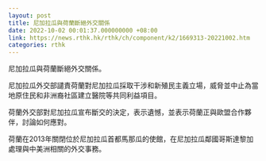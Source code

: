 ```yaml
---
layout: post
title: 尼加拉瓜與荷蘭斷絕外交關係
date: 2022-10-02 00:01:37.000000000 +08:00
link: https://news.rthk.hk/rthk/ch/component/k2/1669313-20221002.htm
categories: rthk
---
```


尼加拉瓜與荷蘭斷絕外交關係。

尼加拉瓜外交部譴責荷蘭對尼加拉瓜採取干涉和新殖民主義立場，威脅並中止為當地原住民和非洲裔社區建立醫院等共同利益項目。

荷蘭外交部對尼加拉瓜宣布斷交的決定，表示遺憾，並表示荷蘭正與歐盟合作夥伴，討論如何應對。

荷蘭在2013年關閉位於尼加拉瓜首都馬那瓜的使館，在尼加拉瓜鄰國哥斯達黎加處理與中美洲相關的外交事務。
